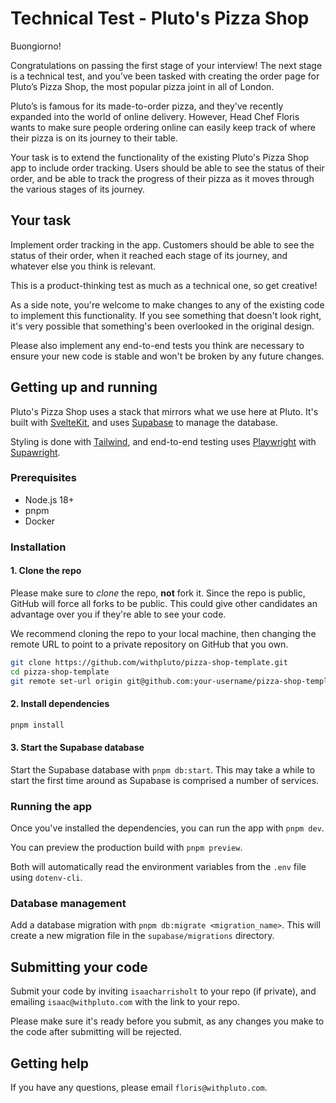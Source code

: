 # Technical Test - Pluto's Pizza Shop

Buongiorno!

Congratulations on passing the first stage of your interview! The next stage is a
technical test, and you’ve been tasked with creating the order page for Pluto’s Pizza
Shop, the most popular pizza joint in all of London.

Pluto’s is famous for its made-to-order pizza, and they've recently expanded into
the world of online delivery. However, Head Chef Floris wants to make sure people
ordering online can easily keep track of where their pizza is on its journey to
their table.

Your task is to extend the functionality of the existing Pluto's Pizza Shop
app to include order tracking. Users should be able to see the status of their
order, and be able to track the progress of their pizza as it moves through the
various stages of its journey.

## Your task

Implement order tracking in the app. Customers should be able to see the status
of their order, when it reached each stage of its journey, and whatever else you
think is relevant.

This is a product-thinking test as much as a technical one, so get creative!

As a side note, you're welcome to make changes to any of the existing code to
implement this functionality. If you see something that doesn't look right, it's
very possible that something's been overlooked in the original design.

Please also implement any end-to-end tests you think are necessary to ensure
your new code is stable and won't be broken by any future changes.

## Getting up and running

Pluto's Pizza Shop uses a stack that mirrors what we use here at Pluto. It's
built with [SvelteKit](https://kit.svelte.dev/), and uses [Supabase](https://supabase.com/)
to manage the database.

Styling is done with [Tailwind](https://tailwindcss.com/), and end-to-end testing
uses [Playwright](https://playwright.dev/) with [Supawright](https://github.com/isaacharrisholt/supawright).

### Prerequisites

- Node.js 18+
- pnpm
- Docker

### Installation

#### 1. Clone the repo

Please make sure to _clone_ the repo, **not** fork it. Since the repo is public, GitHub
will force all forks to be public. This could give other candidates an advantage over
you if they're able to see your code.

We recommend cloning the repo to your local machine, then changing the remote URL
to point to a private repository on GitHub that you own.

```bash
git clone https://github.com/withpluto/pizza-shop-template.git
cd pizza-shop-template
git remote set-url origin git@github.com:your-username/pizza-shop-template.git
```

#### 2. Install dependencies

```bash
pnpm install
```

#### 3. Start the Supabase database

Start the Supabase database with `pnpm db:start`. This may take a while to start the
first time around as Supabase is comprised a number of services.

### Running the app

Once you've installed the dependencies, you can run the app with `pnpm dev`.

You can preview the production build with `pnpm preview`.

Both will automatically read the environment variables from the `.env` file using
`dotenv-cli`.

### Database management

Add a database migration with `pnpm db:migrate <migration_name>`. This will create a new
migration file in the `supabase/migrations` directory.

## Submitting your code

Submit your code by inviting `isaacharrisholt` to your repo (if private), and emailing
`isaac@withpluto.com` with the link to your repo.

Please make sure it's ready before you submit, as any changes you make to the code
after submitting will be rejected.

## Getting help

If you have any questions, please email `floris@withpluto.com`.
